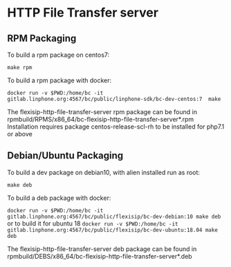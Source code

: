 HTTP File Transfer server
=========================

RPM Packaging
-------------

To build a rpm package on centos7:

`make rpm`

To build a rpm package with docker:

`docker run -v $PWD:/home/bc -it gitlab.linphone.org:4567/bc/public/linphone-sdk/bc-dev-centos:7  make`

The flexisip-http-file-transfer-server rpm package can be found in rpmbuild/RPMS/x86_64/bc-flexisip-http-file-transfer-server*.rpm
Installation requires package centos-release-scl-rh to be installed for php7.1 or above

Debian/Ubuntu Packaging
-----------------------

To build a dev package on debian10, with alien installed run as root:

`make deb`

To build a deb package with docker:

`docker run -v $PWD:/home/bc -it gitlab.linphone.org:4567/bc/public/flexisip/bc-dev-debian:10 make deb`
or to build it for ubuntu 18
`docker run -v $PWD:/home/bc -it gitlab.linphone.org:4567/bc/public/flexisip/bc-dev-ubuntu:18.04 make deb`


The flexisip-http-file-transfer-server deb package can be found in rpmbuild/DEBS/x86_64/bc-flexisip-http-file-transfer-server*.deb
